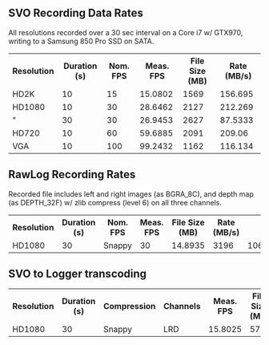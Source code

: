 
SVO Recording Data Rates
----

All resolutions recorded over a 30 sec interval on a Core i7 w/ GTX970, writing to a Samsung 850 Pro SSD on SATA.

<table>
	<tr><th>Resolution</th><th>Duration (s)</th><th>Nom. FPS</th><th>Meas. FPS</th><th>File Size (MB)</th><th>Rate (MB/s)</th><tr>
 	<tr><td>HD2K</td><td>10</td><td>15</td><td>15.0802</td><td>1569</td><td>156.695</td></tr>
	<tr><td>HD1080</td><td>10</td><td>30</td><td>28.6462</td><td>2127</td><td>212.269</td></tr>
	<tr><td>"</td><td>30</td><td>30</td><td>26.9453</td><td>2627</td><td>87.5333</td></tr>
	<tr><td>HD720</td><td>10</td><td>60</td><td>59.6885</td><td>2091</td><td>209.06</td></tr>
	<tr><td>VGA</td><td>10</td><td>100</td><td>99.2432</td><td>1162</td><td>116.134</td></tr>
</table>



RawLog Recording Rates
----

Recorded file includes left and right images (as BGRA_8C), and depth map (as DEPTH_32F) w/ zlib compress (level 6) on all three channels.

<table>
	<tr><th>Resolution</th><th>Duration (s)</th><th<Compression</th><th>Nom. FPS</th><th>Meas. FPS</th><th>File Size (MB)</th><th>Rate (MB/s)</th><tr>
	<tr><td>HD1080</td><td>30</td><td>Snappy</td><td>30</td><td>14.8935</td><td>3196</td><td>106.487</td></tr>
</table>



SVO to Logger transcoding
-----

<table>
	<tr><th>Resolution</th><th>Duration (s)</th><th>Compression</th><th>Channels</th><th>Meas. FPS</th><th>File Size (MB)</th><th>Rate (MB/s)</th><tr>
	<tr><td>HD1080</td><td>30</td><td>Snappy</td><td>LRD</td><td>15.8025</td><td>572</td><td>33.6023</td></tr>
</table>
